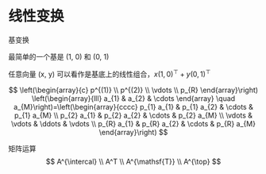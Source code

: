 # 线性变换



基变换

最简单的一个基是 (1, 0) 和 (0, 1)

任意向量 (x, y) 可以看作是基底上的线性组合，$x(1,0)^{\top}+y(0,1)^{\top}$




$$
\left(\begin{array}{c}
p^{(1)} \\
p^{(2)} \\
\vdots \\
p_{R}
\end{array}\right)
\left(\begin{array}{lll}
a_{1} & a_{2} & \cdots
\end{array} \quad a_{M}\right)=\left(\begin{array}{cccc}
p_{1} a_{1} & p_{1} a_{2} & \cdots & p_{1} a_{M} \\
p_{2} a_{1} & p_{2} a_{2} & \cdots & p_{2} a_{M} \\
\vdots & \vdots & \ddots & \vdots \\
p_{R} a_{1} & p_{R} a_{2} & \cdots & p_{R} a_{M}
\end{array}\right)
$$


矩阵运算
$$
A^{\intercal}
\\
A^T
\\
A^{\mathsf{T}}
\\
A^{\top}
$$

